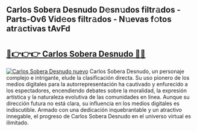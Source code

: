 ## Carlos Sobera Desnudo D𝚎sn𝚞dos filtr𝚊dos - Parts-Ov6 Vid𝚎os filtr𝚊dos - N𝚞evas f𝚘tos atr𝚊ctivas tAvFd

# <h2><a href="http://mbapky4.tromn.icu/?c=Carlos+Sobera+Desnudo">🔗👉👉👉 Carlos Sobera Desnudo 🔗🔗</a></h2>

[![Carlos Sobera Desnudo nuevo](https://i.imgur.com/pEAQMta.gif)](http://mbapky4.tromn.icu/?c=Carlos+Sobera+Desnudo)
Carlos Sobera Desnudo, un personaje complejo e intrigante, elude la clasificación directa. Su uso pionero de los medios digitales para la autorrepresentación ha cautivado y enfurecido a los espectadores, encendiendo debates sobre la moralidad, la expresión artística y la naturaleza evolutiva de las comunidades en línea. Aunque su dirección futura no está clara, su influencia en los medios digitales es indiscutible. Armado con una dedicación inquebrantable y un atractivo innegable, el progreso de Carlos Sobera Desnudo en el universo virtual es ilimitado.

